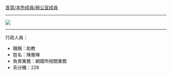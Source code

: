 [首頁/本所成員/辦公室成員](http://www.inm.ntu.edu.tw/members/staff.php?class0=120)

---

![](http://i.imgur.com/ZniuKiy.png)

---

行政人員：
- 職稱：助教
- 姓名：陳雅琳
- 負責業務：網媒所相關業務
- 系分機：228
